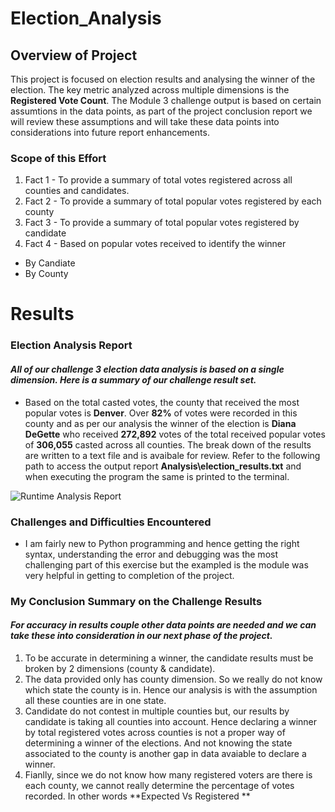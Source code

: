 # Election_Analysis

## Overview of Project
This project is focused on election results and analysing the winner of the election. The key metric analyzed across multiple dimensions is the **Registered Vote Count**.  The Module 3 challenge output is based on certain assumtions in the data points, as part of the project conclusion report we will review these assumptions and will take these data points into considerations into future report enhancements.

### Scope of this Effort
1. Fact 1 - To provide a summary of total votes registered across all counties and candidates.
2. Fact 2 - To provide a summary of total popular votes registered by each county
3. Fact 3 - To provide a summary of total popular votes registered by candidate
4. Fact 4 - Based on popular votes received to identify the winner
  * By Candiate
  * By County

# Results
### Election Analysis Report
#### *All of our challenge 3 election data analysis is based on a single dimension. Here is a summary of our challenge result set.*
* Based on the total casted votes, the county that received the most popular votes is **Denver**. Over **82%** of votes were recorded in this county and as per our analysis the winner of the election is **Diana DeGette** who received **272,892** votes of the total received popular votes of **306,055** casted across all counties. The break down of the results are written to a text file and is avaibale for review. Refer to the following path to access the output report **Analysis\election_results.txt** and when executing the program the same is printed to the terminal. 

<img src=/Resources/RuntimeComparisonTable.png alt="Runtime Analysis Report"/>
 
                                                                                                                                                                      
### Challenges and Difficulties Encountered
* I am fairly new to Python programming and hence getting the right syntax, understanding the error and debugging was the most challenging part of this exercise but the exampled is the module was very helpful in getting to completion of the project. 

### My Conclusion Summary on the Challenge Results 
#### *For accuracy in results couple other data points are needed and we can take these into consideration in our next phase of the project.*
1. To be accurate in determining a winner, the candidate results must be broken by 2 dimensions (county & candidate).
2. The data provided only has county dimension. So we really do not know which state the county is in. Hence our analysis is with the assumption all these counties are in one state.
3. Candidate do not contest in multiple counties but, our results by candidate is taking all counties into account. Hence declaring a winner by total registered votes across counties is not a proper way of determining a winner of the elections. And not knowing the state associated to the county is another gap in data avaiable to declare a winner.
4. Fianlly, since we do not know how many registered voters are there is each county, we cannot really determine the percentage of votes recorded. In other words **Expected Vs Registered **
